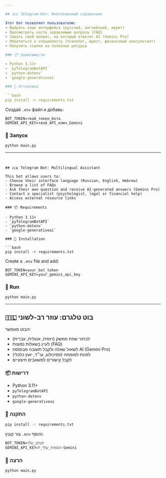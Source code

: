 ```yaml
---

## 🇷🇺 Telegram-бот: Многоязычный справочник

Этот бот позволяет пользователю:
- Выбрать язык интерфейса (русский, английский, иврит)
- Просмотреть часто задаваемые вопросы (FAQ)
- Задать свой вопрос, на который ответит AI (Gemini Pro)
- Обратиться к специалисту (психолог, юрист, финансовый консультант)
- Получить ссылки на полезные ресурсы

### 📦 Зависимости

- Python 3.11+
- `pyTelegramBotAPI`
- `python-dotenv`
- `google-generativeai`

### 🔧 Установка

```bash
pip install -r requirements.txt
```

Создай `.env` файл и добавь:

```env
BOT_TOKEN=твой_токен_бота
GEMINI_API_KEY=твой_API_ключ_Gemini
```

### 🚀 Запуск

```bash
python main.py
```

---
```


## 🇬🇧 Telegram Bot: Multilingual Assistant

This bot allows users to:
- Choose their interface language (Russian, English, Hebrew)
- Browse a list of FAQs
- Ask their own question and receive AI-generated answers (Gemini Pro)
- Contact a specialist (psychologist, legal or financial help)
- Access external resource links

### 📦 Requirements

- Python 3.11+
- `pyTelegramBotAPI`
- `python-dotenv`
- `google-generativeai`

### 🔧 Installation

```bash
pip install -r requirements.txt
```

Create a `.env` file and add:

```env
BOT_TOKEN=your_bot_token
GEMINI_API_KEY=your_gemini_api_key
```

### 🚀 Run

```bash
python main.py
```

---

## 🇮🇱 בוט טלגרם: עוזר רב-לשוני

הבוט מאפשר:
- לבחור שפת ממשק (רוסית, אנגלית, עברית)
- לעיין בשאלות נפוצות (FAQ)
- לשאול שאלה ולקבל תשובה מבוססת AI (Gemini Pro)
- לפנות למומחה (פסיכולוג, עו״ד, יועץ כלכלי)
- לקבל קישורים למשאבים חיצוניים

### 📦 דרישות

- Python 3.11+
- `pyTelegramBotAPI`
- `python-dotenv`
- `google-generativeai`

### 🔧 התקנה

```bash
pip install -r requirements.txt
```

צור קובץ `.env` והוסף:

```env
BOT_TOKEN=הטוקן_שלך
GEMINI_API_KEY=המפתח_שלך_ל-Gemini
```

### 🚀 הרצה

```bash
python main.py
```